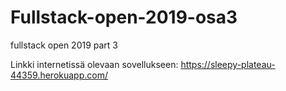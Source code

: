 # Fullstack-open-2019-osa3
fullstack open 2019 part 3

Linkki internetissä olevaan sovellukseen: https://sleepy-plateau-44359.herokuapp.com/
